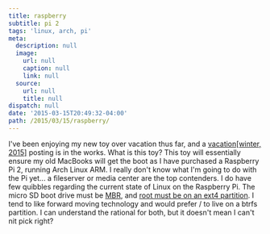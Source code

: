 ```yaml
---
title: raspberry
subtitle: pi 2
tags: 'linux, arch, pi'
meta:
  description: null
  image:
    url: null
    caption: null
    link: null
  source:
    url: null
    title: null
dispatch: null
date: '2015-03-15T20:49:32-04:00'
path: /2015/03/15/raspberry/
---
```


I've been enjoying my new toy over vacation thus far, and a [vacation[winter, 2015]][w2015] posting is in the works. What is this toy? This toy will essentially ensure my old MacBooks will get the boot as I have purchased a Raspberry Pi 2, running Arch Linux ARM. I really don't know what I'm going to do with the Pi yet... a fileserver or media center are the top contenders. I do have few quibbles regarding the current state of Linux on the Raspberry Pi. The micro SD boot drive must be [MBR][mbr], and [root must be on an ext4 partition][btrfs]. I tend to like forward moving technology and would prefer / to live on a btrfs partition. I can understand the rational for both, but it doesn't mean I can't nit pick right?

[w2015]: /io/pi/
[mbr]: https://github.com/raspberrypi/noobs/wiki/Standalone-partitioning-explained "BCM2835 ROM can only read bootcode.bin from MBR"
[btrfs]: https://github.com/raspberrypi/linux/issues/116#issuecomment-58808250

